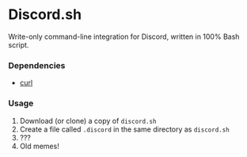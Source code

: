 # Discord.sh

Write-only command-line integration for Discord, written in 100% Bash script.

### Dependencies

- [curl]()

### Usage

1. Download (or clone) a copy of `discord.sh`
2. Create a file called `.discord` in the same directory as `discord.sh`
3. ???
4. Old memes!

[curl]: https://curl.haxx.se/
